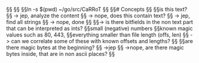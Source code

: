 §§<!---
§§Copyright 2017-2019 Siemens AG
§§
§§Permission is hereby granted, free of charge, to any person obtaining a copy of this software and associated documentation files (the "Software"), to deal in the Software without restriction, including without limitation the rights to use, copy, modify, merge, publish, distribute, sublicense, and/or sell copies of the Software, and to permit persons to whom the Software is furnished to do so, subject to the following conditions:
§§
§§The above copyright notice and this permission notice shall be included in all copies or substantial portions of the Software.
§§
§§THE SOFTWARE IS PROVIDED "AS IS", WITHOUT WARRANTY OF ANY KIND, EXPRESS OR IMPLIED, INCLUDING BUT NOT LIMITED TO THE WARRANTIES OF MERCHANTABILITY, FITNESS FOR A PARTICULAR PURPOSE AND NONINFRINGEMENT. IN NO EVENT SHALL THE AUTHORS OR COPYRIGHT HOLDERS BE LIABLE FOR ANY CLAIM, DAMAGES OR OTHER LIABILITY, WHETHER IN AN ACTION OF CONTRACT, TORT OR OTHERWISE, ARISING FROM, OUT OF OR IN CONNECTION WITH THE SOFTWARE OR THE USE OR OTHER DEALINGS IN THE SOFTWARE.
§§
§§Author(s): Thomas Riedmaier, Roman Bendt
§§-->
§§
§§ln -s $(pwd) ~/go/src/CaRRoT
§§
§§# Concepts
§§
§§is this text?
§§	-> jep, analyze the content
§§	-> nope, does this contain text?
§§		-> jep, find all strings
§§		-> nope, done
§§
§§-> is there bitfields in the non text part that can be interpreted as ints?
§§small (negative) numbers 
§§known magic values such as 80, 443, 
§§everything smaller than file length (offs, len)
§§	-> can we correlate some of these with known offsets and lengths?
§§
§§are there magic bytes at the beginning?
§§	->jep
§§	->nope, are there magic bytes inside, that are in non ascii places?
§§
